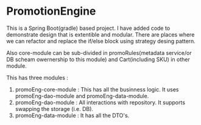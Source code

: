 # PromotionEngine

This is a Spring Boot(gradle) based project. I have added code to demonstrate design that is extentible and modular.
There are places where we can refactor and replace the if/else block  using strategy desing pattern.

Also core-module can be sub-divided in promoRules(metadata service/or DB scheam owernership to this module) and Cart(including SKU) in other module.


This has three modules :
1. promoEng-core-module : This has all the businness logic. It uses promoEng-dao-module and promoEng-data-module.
2. promoEng-dao-module  : All interactions with repository. It supports swapping the storage (i.e. DB).
3. promoEng-data-module : It has all the DTO's.

